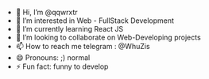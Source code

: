 - 👋 Hi, I’m @qqwrxtr
- 👀 I’m interested in Web - FullStack Development
- 🌱 I’m currently learning React JS
- 💞️ I’m looking to collaborate on Web-Developing projects
- 📫 How to reach me telegram : @WhuZis
- 😄 Pronouns: ;) normal
- ⚡ Fun fact: funny to develop

<!---
qqwrxtr/qqwrxtr is a ✨ special ✨ repository because its `README.md` (this file) appears on your GitHub profile.
You can click the Preview link to take a look at your changes.
--->
